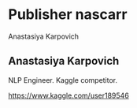 # Publisher nascarr
Anastasiya Karpovich

## Anastasiya Karpovich
NLP Engineer. Kaggle competitor.

https://www.kaggle.com/user189546
